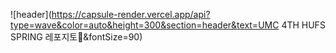 ![header](https://capsule-render.vercel.app/api?type=wave&color=auto&height=300&section=header&text=UMC 4TH HUFS SPRING 레포지토🌱&fontSize=90)
